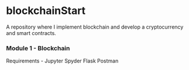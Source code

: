 # blockchainStart
A repository where I implement blockchain and develop a cryptocurrency and smart contracts.

### Module 1 - Blockchain
  Requirements -
    Jupyter Spyder
    Flask
    Postman
